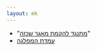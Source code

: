 ```yaml
---
layout: mk
---
```

* <i class="fa fa-newspaper-o"></i> "[מתנגד להקמת מאגר שכזה](https://archive.today/8p7dP#selection-3251.1-3251.202)"
* <i class="fa fa-newspaper-o"></i> [עמדת המפלגה](https://archive.today/gjQpX#selection-2821.2-2821.229)

